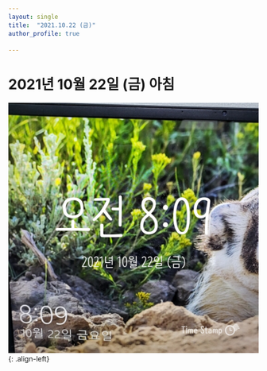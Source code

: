 ```yaml
---
layout: single
title:  "2021.10.22 (금)"
author_profile: true

---
```


# 2021년 10월 22일 (금) 아침
![image](/assets/images/morning/20211022.jpg)
{: .align-left}
